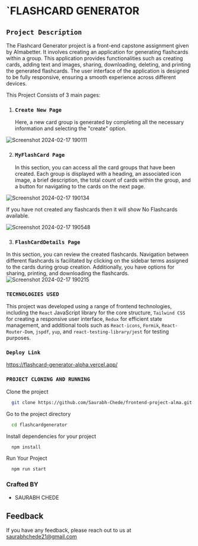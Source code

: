 # `FLASHCARD GENERATOR

## `Project Description`
The Flashcard Generator project is a front-end capstone assignment given by Almabetter. It involves creating an application for generating flashcards within a group. This application provides functionalities such as creating cards, adding text and images, sharing, downloading, deleting, and printing the generated flashcards. The user interface of the application is designed to be fully responsive, ensuring a smooth experience across different devices.

This Project Consists of 3 main pages:

1. ### `Create New Page`
   Here, a new card group is generated by completing all the necessary information and selecting the "create" option.

![Screenshot 2024-02-17 190111](https://github.com/Saurabh-Chede/frontend-project-alma/assets/82999803/b1ced2fd-5d58-4a44-ad07-20a19d417e8c)

2. ### `MyFlashCard Page`
   In this section, you can access all the card groups that have been created. Each group is displayed with a heading, an associated icon image, a brief description, the total count of 
   cards within the group, and a button for navigating to the cards on the next page.
   
![Screenshot 2024-02-17 190134](https://github.com/Saurabh-Chede/frontend-project-alma/assets/82999803/143ff24a-b4a3-47fa-a674-18a2517b1d5e)

If you have not created any flashcards then it will show No Flashcards available.

![Screenshot 2024-02-17 190548](https://github.com/Saurabh-Chede/frontend-project-alma/assets/82999803/3c537657-8166-4d81-ac41-d7be7614b4ab)

3. ### `FlashCardDetails Page`
In this section, you can review the created flashcards. Navigation between different flashcards is facilitated by clicking on the sidebar terms assigned to the cards during group creation. Additionally, you have options for sharing, printing, and downloading the flashcards.
![Screenshot 2024-02-17 190215](https://github.com/Saurabh-Chede/frontend-project-alma/assets/82999803/5a388ae2-032d-4275-bb9e-a6b28b049da2)

### `TECHNOLOGIES USED`
This project was developed using a range of frontend technologies, including the `React` JavaScript library for the core structure, `Tailwind CSS` for creating a responsive user interface, `Redux` for efficient state management, and additional tools such as `React-icons`, `Formik`, `React-Router-Dom`, `jspdf`, `yup`, and `react-testing-library/jest` for testing purposes.

### `Deploy Link`
https://flashcard-generator-alpha.vercel.app/

### `PROJECT CLONING AND RUNNING`

Clone the project

```bash
  git clone https://github.com/Saurabh-Chede/frontend-project-alma.git
```

Go to the project directory

```bash
  cd flashcardgenerator
```

Install dependencies for your project

```bash
  npm install
```

Run Your Project

```bash
  npm run start
```
### Crafted BY 
- SAURABH CHEDE

## Feedback

If you have any feedback, please reach out to us at saurabhchede21@gmail.com











